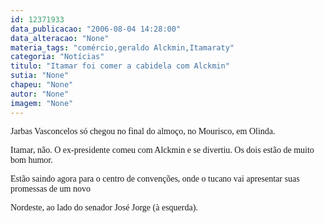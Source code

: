 ```yaml
---
id: 12371933
data_publicacao: "2006-08-04 14:28:00"
data_alteracao: "None"
materia_tags: "comércio,geraldo Alckmin,Itamaraty"
categoria: "Notícias"
titulo: "Itamar foi comer a cabidela com Alckmin"
sutia: "None"
chapeu: "None"
autor: "None"
imagem: "None"
---
```

<p><P><FONT face=Verdana>Jarbas Vasconcelos só chegou no final do almoço, no Mourisco, em Olinda.</FONT></P></p>
<p><P><FONT face=Verdana>Itamar, não. O ex-presidente comeu com Alckmin e&nbsp;se divertiu. Os dois estão de muito bom humor.</FONT></P></p>
<p><P><FONT face=Verdana>Estão saindo agora para o centro de convenções, onde o tucano vai apresentar suas promessas de um novo</p>
<p> Nordeste, ao lado do senador José Jorge (à esquerda).</FONT></P> </p>
